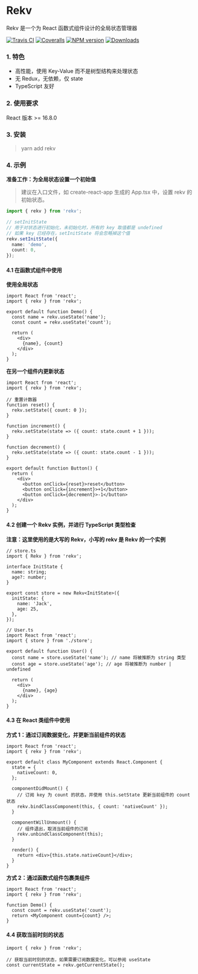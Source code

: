 # Rekv

Rekv 是一个为 React 函数式组件设计的全局状态管理器

[![Travis CI][ci-image]][ci-url]
[![Coveralls][coverage-image]][coverage-url]
[![NPM version][npm-image]][npm-url]
[![Downloads][downloads-image]][downloads-url]

### 1. 特色

- 高性能，使用 Key-Value 而不是树型结构来处理状态
- 无 Redux，无依赖，仅 state
- TypeScript 友好

### 2. 使用要求

React 版本 >= 16.8.0

### 3. 安装

> yarn add rekv

### 4. 示例

**准备工作：为全局状态设置一个初始值**

> 建议在入口文件，如 create-react-app 生成的 App.tsx 中，设置 rekv 的初始状态。

```ts
import { rekv } from 'rekv';

// setInitState
// 用于对状态进行初始化，未初始化时，所有的 key 取值都是 undefined
// 如果 key 已经存在，setInitState 将会忽略掉这个值
rekv.setInitState({
  name: 'demo',
  count: 0,
});
```

#### 4.1 在函数式组件中使用

**使用全局状态**

```tsx
import React from 'react';
import { rekv } from 'rekv';

export default function Demo() {
  const name = rekv.useState('name');
  const count = rekv.useState('count');

  return (
    <div>
      {name}, {count}
    </div>
  );
}
```

**在另一个组件内更新状态**

```tsx
import React from 'react';
import { rekv } from 'rekv';

// 重置计数器
function reset() {
  rekv.setState({ count: 0 });
}

function increment() {
  rekv.setState(state => ({ count: state.count + 1 }));
}

function decrement() {
  rekv.setState(state => ({ count: state.count - 1 }));
}

export default function Button() {
  return (
    <div>
      <button onClick={reset}>reset</button>
      <button onClick={increment}>+1</button>
      <button onClick={decrement}>-1</button>
    </div>
  );
}
```

#### 4.2 创建一个 Rekv 实例，并进行 TypeScript 类型检查

**注意：这里使用的是大写的 Rekv，小写的 rekv 是 Rekv 的一个实例**

```tsx
// store.ts
import { Rekv } from 'rekv';

interface InitState {
  name: string;
  age?: number;
}

export const store = new Rekv<InitState>({
  initState: {
    name: 'Jack',
    age: 25,
  },
});
```

```tsx
// User.ts
import React from 'react';
import { store } from './store';

export default function User() {
  const name = store.useState('name'); // name 将被推断为 string 类型
  const age = store.useState('age'); // age 将被推断为 number | undefined

  return (
    <div>
      {name}, {age}
    </div>
  );
}
```

#### 4.3 在 React 类组件中使用

**方式 1：通过订阅数据变化，并更新当前组件的状态**

```tsx
import React from 'react';
import { rekv } from 'rekv';

export default class MyComponent extends React.Component {
  state = {
    nativeCount: 0,
  };

  componentDidMount() {
    // 订阅 key 为 count 的状态，并使用 this.setState 更新当前组件的 count 状态
    rekv.bindClassComponent(this, { count: 'nativeCount' });
  }

  componentWillUnmount() {
    // 组件退出，取消当前组件的订阅
    rekv.unbindClassComponent(this);
  }

  render() {
    return <div>{this.state.nativeCount}</div>;
  }
}
```

**方式 2：通过函数式组件包裹类组件**

```tsx
import React from 'react';
import { rekv } from 'rekv';

function Demo() {
  const count = rekv.useState('count');
  return <MyComponent count={count} />;
}
```

#### 4.4 获取当前时刻的状态

```tsx
import { rekv } from 'rekv';

// 获取当前时刻的状态，如果需要订阅数据变化，可以参阅 useState
const currentState = rekv.getCurrentState();
```

[coverage-image]: https://img.shields.io/coveralls/flarestart/rekv.svg
[coverage-url]: https://coveralls.io/github/flarestart/rekv
[ci-image]: https://img.shields.io/travis/flarestart/rekv.svg?branch=master
[ci-url]: https://travis-ci.org/flarestart/rekv
[npm-image]: https://img.shields.io/npm/v/rekv.svg
[npm-url]: https://npmjs.org/package/rekv
[downloads-image]: http://img.shields.io/npm/dm/rekv.svg
[downloads-url]: https://npmjs.org/package/rekv
